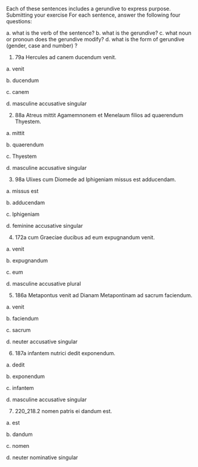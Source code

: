 Each of these sentences includes a gerundive to express purpose.
Submitting your exercise
For each sentence, answer the following four questions:

a. what is the verb of the sentence?
b. what is the gerundive?
c. what noun or pronoun does the gerundive modify?
d. what is the form of gerundive (gender, case and number) ?


1. 79a Hercules ad canem ducendum venit.

a. venit

b. ducendum

c. canem

d. masculine accusative singular

2. 88a Atreus mittit Agamemnonem et Menelaum filios ad quaerendum Thyestem.

a. mittit

b. quaerendum

c. Thyestem

d. masculine accusative singular

3. 98a Ulixes cum Diomede ad Iphigeniam missus est adducendam.

a. missus est

b. adducendam

c. Iphigeniam

d. feminine accusative singular

4. 172a cum Graeciae ducibus ad eum expugnandum venit.

a. venit

b. expugnandum

c. eum

d. masculine accusative plural

5. 186a Metapontus venit ad Dianam Metapontinam ad sacrum faciendum.

a. venit

b. faciendum

c. sacrum

d. neuter accusative singular

6. 187a infantem nutrici dedit exponendum.

a. dedit

b. exponendum

c. infantem

d. masculine accusative singular

7. 220_218.2 nomen patris ei dandum est.

a. est

b. dandum

c. nomen

d. neuter nominative singular

